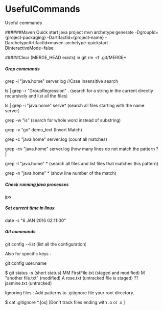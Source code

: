 # UsefulCommands
Useful commands

######Maven Quick start java project
mvn archetype:generate -DgroupId={project-packaging} 
   -DartifactId={project-name} 
   -DarchetypeArtifactId=maven-archetype-quickstart 
   -DinteractiveMode=false
   
#####Clear (MERGE_HEAD exists) in git
rm -rf .git/MERGE*


##### Grep commands

grep -i "java.home" server.log  //Case insensitive search

ls  | grep -r "GroupRegression" .   (search for a string in the current directly recursively and list all the files)

ls | grep -i "java.home" serve* (search all files starting with the name server)

grep -w "is"  (search for whole word instead of substring)

grep -v "go" demo_text  (Invert Match)

grep -c "java.home" server.log (count all matches)

grep -cv "java.home" server.log (how many lines do not match the pattern ? )

grep -l "java.home" *  (search all files and list files that matches this pattern) 

grep -n "java.home" * (show line number of the match)


##### Check running java processes

jps

##### Set current time in linux
date -s "6 JAN 2016 02:11:00"


##### Git commands

git config --list  (list all the configuration)

Also for specific keys :

git config user.name 

$ git status -s   (short status)
MM FirstFile.txt  (staged and modified)
 M "another file.txt"  (modified)
A  rose.txt  (untracked file is staged)
?? jasmine.txt (untracked)

Ignoring files :
Add patterns to .gitignore file your root directory.


$ cat .gitignore
*.[ox]   [Don't track files ending with .o or .x ]








